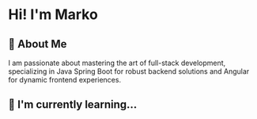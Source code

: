 # Hi! I'm Marko
## 🚀 About Me
I am passionate about mastering the art of full-stack development, specializing in Java Spring Boot for robust backend solutions and Angular for dynamic frontend experiences.
## 🧠 I'm currently learning...
<img src="https://api.iconify.design/fluent-mdl2:radio-bullet.svg?color=%e06666" height="12" />
